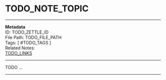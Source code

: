# TODO_NOTE_TOPIC  
---
**Metadata**  
ID: TODO_ZETTLE_ID  
File Path: TODO_FILE_PATH  
Tags: [ #TODO_TAGS ]  
Related Notes:  
[TODO_LINKS](.)  

---
 
TODO ...

---

[TODO_REFERENCE]: . (TODO_REFENCE_INFO)
